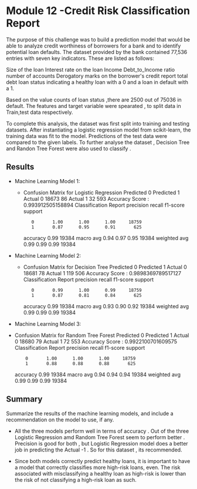 # Module 12  -Credit Risk Classification Report



The purpose of this challenge was to build a prediction model that would be able to analyze credit worthiness of borrowers for a bank and to identify potential loan defaults. 
The dataset provided by the bank contained 77,536 entries with seven key indicators. These are listed as follows:

Size of the loan
Interest rate on the loan
Income
Debt_to_Income ratio
number of accounts
Derogatory marks on the borrower's credit report
total debt
loan status indicating a healthy loan with a 0 and a loan in default with a 1.

Based on the value counts of loan status ,there are 2500 out of 75036  in default.
The features and target variable were spearated , to split data in Train,test data respectively.

To complete this analysis, the dataset was first split into training and testing datasets. After instantiating a logistic regression model from scikit-learn, the training data was fit to the model. Predictions of the test data were compared to the given labels. 
To further analyse the dataset , Decision Tree and Randon Tree Forest were also used to classify .

## Results



* Machine Learning Model 1:
  * Confusion Matrix for Logistic Regression
		   Predicted 0	   Predicted 1
Actual 0	   18673		      86
Actual 1	   32		         593
Accuracy Score : 0.993912505158894
Classification Report 
               precision    recall  f1-score   support

           0       1.00      1.00      1.00     18759
           1       0.87      0.95      0.91       625

    accuracy                           0.99     19384
   macro avg       0.94      0.97      0.95     19384
weighted avg       0.99      0.99      0.99     19384




* Machine Learning Model 2:
  * Confusion Matrix for Decision Tree
		   Predicted 0	   Predicted 1
Actual 0	   18681		      78
Actual 1	   119		      506
Accuracy Score : 0.9898369789517127
Classification Report
              precision    recall  f1-score   support

           0       0.99      1.00      0.99     18759
           1       0.87      0.81      0.84       625

    accuracy                           0.99     19384
   macro avg       0.93      0.90      0.92     19384
weighted avg       0.99      0.99      0.99     19384

* Machine Learning Model 3:
*  Confusion Matrix for Random Tree Forest
		   Predicted 0	      Predicted 1
Actual 0	   18680		         79
Actual 1	      72		         553
Accuracy Score : 0.9922100701609575
Classification Report
              precision    recall  f1-score   support

           0       1.00      1.00      1.00     18759
           1       0.88      0.88      0.88       625

    accuracy                           0.99     19384
   macro avg       0.94      0.94      0.94     19384
weighted avg       0.99      0.99      0.99     19384




## Summary

Summarize the results of the machine learning models, and include a recommendation on the model to use, if any.
* All the three models perform well in terms of accuracy . Out of the three Logistic Regression amd Random Tree Forest seem to perform better .
Precision is good for both , but Logistic Regression model does a better job in predicting the Actual -1 . So for this dataset , its recommended.

* Since both models correctly predict healthy loans, it is important to have a model that correctly classifies more high-risk loans, even. The risk associated with misclassifying a healthy loan as high-risk is lower than the risk of not classifying a high-risk loan as such.


